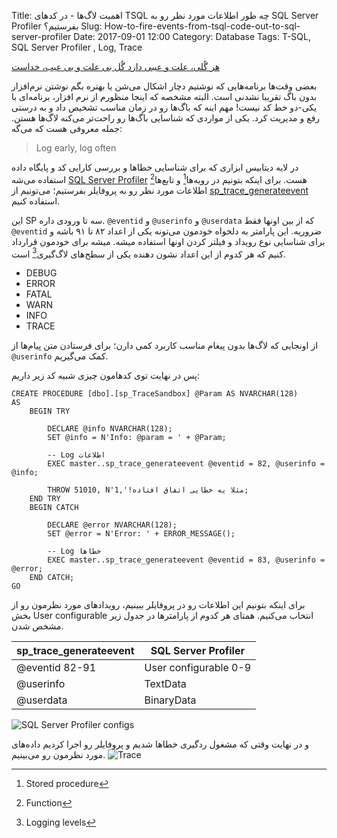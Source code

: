 Title: اهمیت لاگ‌ها - در کدهای TSQL چه طور اطلاعات مورد نظر رو به SQL Server Profiler بفرستیم؟
Slug: How-to-fire-events-from-tsql-code-out-to-sql-server-profiler
Date: 2017-09-01 12:00
Category: Database
Tags: T-SQL, SQL Server Profiler , Log, Trace

[هر گُلی، علت و عیبی دارد گُل بی علت و بی عیب، خداست](https://ganjoor.net/parvin/divanp/mtm/sh126/)

بعضی وقت‌ها برنامه‌هایی که نوشتیم دچار اشکال می‌شن یا بهتره بگم نوشتن نرم‌افزار بدون باگ تقریبا نشدنی است. البته مشخصه که اینجا منظورم از نرم افزار، برنامه‌ای با یکی-دو خط کد نیست! مهم اینه که باگ‌ها رو در زمان مناسب تشخیص داد و به درستی رفع و مدیریت کرد. یکی از مواردی که شناسایی باگ‌ها رو راحت‌تر می‌کنه لاگ‌ها هستن. 
جمله معروفی هست که می‌گه:

> Log early, log often

در لایه دیتابیس ابزاری که برای شناسایی خطاها و بررسی کارایی کد و پایگاه داده استفاده می‌شه [SQL Server Profiler](https://docs.microsoft.com/en-us/sql/tools/sql-server-profiler/sql-server-profiler) هست. 
برای اینکه بتونیم در رویه‌ها[^Stored procedure] و تابع‌ها[^Function] اطلاعات مورد نظر رو به پروفایلر بفرستیم؛ می‌تونیم از [sp_trace_generateevent](https://docs.microsoft.com/en-us/sql/relational-databases/system-stored-procedures/sp-trace-generateevent-transact-sql) استفاده کنیم.

این SP سه تا ورودی داره. `@eventid` و `@userinfo` و `@userdata` که از بین اونها فقط `@eventid` ضروریه. 
این پارامتر به دلخواه خودمون می‌تونه یکی از اعداد ۸۲ تا ۹۱ باشه و برای شناسایی نوع رویداد و فیلتر کردن اونها استفاده میشه.
میشه برای خودمون قرارداد کنیم که هر کدوم از این اعداد نشون دهنده یکی از سطح‌های لاگ‌گیری[^Logging levels] است.

* DEBUG
* ERROR
* FATAL
* WARN
* INFO
* TRACE

از اونجایی که لاگ‌ها بدون پیغام مناسب کاربرد کمی دارن؛ برای فرستادن متن پیام‌ها از `@userinfo` کمک می‌گیریم.

پس در نهایت توی کدهامون چیزی شبیه کد زیر داریم:

```tsql
CREATE PROCEDURE [dbo].[sp_TraceSandbox] @Param AS NVARCHAR(128)
AS
    BEGIN TRY
        
        DECLARE @info NVARCHAR(128);
        SET @info = N'Info: @param = ' + @Param;

        -- Log اطلاعات
        EXEC master..sp_trace_generateevent @eventid = 82, @userinfo = @info;

        THROW 51010, N'مثلا یه خطایی اتفاق افتاده!',1;
    END TRY
    BEGIN CATCH

        DECLARE @error NVARCHAR(128);
        SET @error = N'Error: ' + ERROR_MESSAGE();

	    -- Log خطاها
        EXEC master..sp_trace_generateevent @eventid = 83, @userinfo = @error;
    END CATCH;
GO
```




برای اینکه بتونیم این اطلاعات رو  در پروفایلر ببینیم، رویدادهای مورد نظرمون رو از بخش User configurable انتخاب می‌کنیم.
همتای هر کدوم از پارامترها در جدول زیر مشخص شدن.

| sp_trace_generateevent | SQL Server Profiler |
| ------ | ----------- |
| @eventid 82-91   | User configurable 0-9 |
| @userinfo   | TextData |
| @userdata   | BinaryData |

![SQL Server Profiler configs]({attach}/Images/2017/SQL-Server-Profiler-Captures-sp_trace_generateevent-Events.PNG)

و در نهایت وقتی که مشغول ردگیری خطاها شدیم و پروفایلر رو اجرا کردیم داده‌های مورد نظرمون رو می‌بینیم.
![Trace]({attach}/Images/2017/SQL-Server-Profiler-Trace.PNG)

[^Stored procedure]: Stored procedure
[^Function]: Function
[^Logging levels]: Logging levels